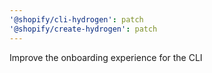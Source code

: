 ```yaml
---
'@shopify/cli-hydrogen': patch
'@shopify/create-hydrogen': patch
---
```


Improve the onboarding experience for the CLI
